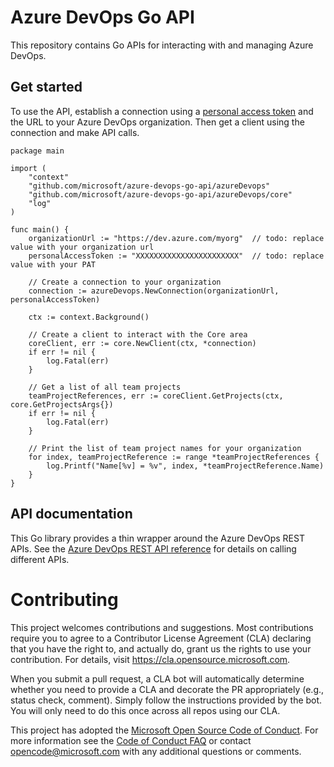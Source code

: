 # Azure DevOps Go API
This repository contains Go APIs for interacting with and managing Azure DevOps.

## Get started
To use the API, establish a connection using a [personal access token](https://docs.microsoft.com/azure/devops/organizations/accounts/use-personal-access-tokens-to-authenticate?view=azure-devops) and the URL to your Azure DevOps organization. Then get a client using the connection and make API calls.

```
package main

import (
    "context"
    "github.com/microsoft/azure-devops-go-api/azureDevops"
    "github.com/microsoft/azure-devops-go-api/azureDevops/core"
    "log"
)

func main() {
    organizationUrl := "https://dev.azure.com/myorg"  // todo: replace value with your organization url
    personalAccessToken := "XXXXXXXXXXXXXXXXXXXXXXX"  // todo: replace value with your PAT

    // Create a connection to your organization
    connection := azureDevops.NewConnection(organizationUrl, personalAccessToken)

    ctx := context.Background()

    // Create a client to interact with the Core area
    coreClient, err := core.NewClient(ctx, *connection)
    if err != nil {
        log.Fatal(err)
    }

    // Get a list of all team projects
    teamProjectReferences, err := coreClient.GetProjects(ctx, core.GetProjectsArgs{})
    if err != nil {
        log.Fatal(err)
    }

    // Print the list of team project names for your organization
    for index, teamProjectReference := range *teamProjectReferences {
        log.Printf("Name[%v] = %v", index, *teamProjectReference.Name)
    }
}
```

## API documentation

This Go library provides a thin wrapper around the Azure DevOps REST APIs. See the [Azure DevOps REST API reference](https://docs.microsoft.com/en-us/rest/api/azure/devops/?view=azure-devops-rest-5.1) for details on calling different APIs.


# Contributing

This project welcomes contributions and suggestions.  Most contributions require you to agree to a
Contributor License Agreement (CLA) declaring that you have the right to, and actually do, grant us
the rights to use your contribution. For details, visit https://cla.opensource.microsoft.com.

When you submit a pull request, a CLA bot will automatically determine whether you need to provide
a CLA and decorate the PR appropriately (e.g., status check, comment). Simply follow the instructions
provided by the bot. You will only need to do this once across all repos using our CLA.

This project has adopted the [Microsoft Open Source Code of Conduct](https://opensource.microsoft.com/codeofconduct/).
For more information see the [Code of Conduct FAQ](https://opensource.microsoft.com/codeofconduct/faq/) or
contact [opencode@microsoft.com](mailto:opencode@microsoft.com) with any additional questions or comments.
